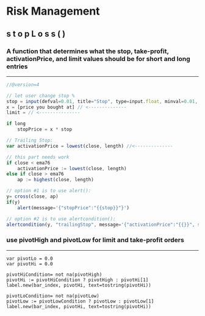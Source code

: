 # Risk Management
## s t o p L o s s ( )
### A function that determines what the stop, take-profit, activationPrice, and limit values should be for short and long entries
---
```javascript
//@version=4

// let user change stop % 
stop = input(defval=0.01, title="Stop", type=input.float, minval=0.01, maxval=100, step=0.01)
x = [price you bought at] // <--------------
limit = // <---------------

if long
    stopPrice = x * stop

// Trailing Stop:
var activationPrice = lowest(close, length) //<--------------

// this part needs work
if close < ema76
    activationPrice := lowest(close, length)
else if close > ema76
    ap := highest(close, length)

// option #1 is to use alert():
y= cross(close, ap)
if(y)
    alert(message='{"stopPrice":"{{stop}}"}')

// option #2 is to use alertcondition():
alertcondition(y, "trailingStop", message='{"activationPrice":"{{}}", stopPrice":"{{plot("activationPrice")}}"}')
```
### use pivotHigh and pivotLow for limit and take-profit orders
---
```
var pivotLo = 0.0
var pivotHi = 0.0

pivotHiCondition= not na(pivotHigh)
pivotHi := pivotHiCondition ? pivotHigh : pivotHi[1]
label.new(bar_index, pivotHi, text=tostring(pivotHi))

pivotLoCondition= not na(pivotLow)
pivotLow := pivotLowCondition ? pivotLow : pivotLow[1]
label.new(bar_index, pivotHi, text=tostring(pivotHi))
```
